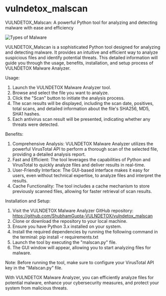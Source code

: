 # vulndetox_malscan
VULNDETOX_Malscan: A powerful Python tool for analyzing and detecting malware with ease and efficiency

![Types of Malware](https://github.com/ShubhamGupta-VULNDETOX/vulndetox_malscan/assets/70694391/f2804f51-9860-4b57-92ee-2ab3b4e60c91)

VULNDETOX_Malscan is a sophisticated Python tool designed for analyzing and detecting malware. It provides an intuitive and efficient way to analyze suspicious files and identify potential threats. This detailed information will guide you through the usage, benefits, installation, and setup process of VULNDETOX Malware Analyzer.

Usage:

1. Launch the VULNDETOX Malware Analyzer tool.
2. Browse and select the file you want to analyze.
3. Click the "Scan" button to initiate the analysis process.
4. The scan results will be displayed, including the scan date, positives, total scans, and detailed information about the         file's SHA256, MD5, SHA1 hashes.
5. Each antivirus scan result will be presented, indicating whether any threats were detected.

Benefits:

1. Comprehensive Analysis: VULNDETOX Malware Analyzer utilizes the powerful VirusTotal API to perform a thorough scan of the       selected file, providing a detailed analysis report.
2. Fast and Efficient: The tool leverages the capabilities of Python and VirusTotal to quickly analyze files and deliver          results in real-time.
3. User-Friendly Interface: The GUI-based interface makes it easy for users, even without technical expertise, to analyze        files and interpret the results.
4. Cache Functionality: The tool includes a cache mechanism to store previously scanned files, allowing for faster retrieval       of scan results.


Installation and Setup:

1. Visit the VULNDETOX Malware Analyzer GitHub repository: https://github.com/ShubhamGupta-VULNDETOX/vulndetox_malscan
2. Clone or download the repository to your local machine.
3. Ensure you have Python 3.x installed on your system.
4. Install the required dependencies by running the following command in the terminal: pip install -r requirements.txt
5. Launch the tool by executing the "malscan.py" file.
6. The GUI window will appear, allowing you to start analyzing files for malware.

Note: Before running the tool, make sure to configure your VirusTotal API key in the "Malscan.py" file.

With VULNDETOX Malware Analyzer, you can efficiently analyze files for potential malware, enhance your cybersecurity measures, and protect your system from malicious threats.
